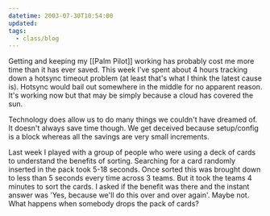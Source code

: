 ```yaml
---
datetime: 2003-07-30T10:54:00
updated: 
tags:
  - class/blog
---
```


Getting and keeping my [[Palm Pilot]] working has probably cost me more time than it has ever saved. This week I've spent about 4 hours tracking down a hotsync timeout problem (at least that's what I think the latest cause is). Hotsync would bail out somewhere in the middle for no apparent reason. It's working now but that may be simply because a cloud has covered the sun.

Technology does allow us to do many things we couldn't have dreamed of. It doesn't always save time though. We get deceived because setup/config is a block whereas all the savings are very small increments.

Last week I played with a group of people who were using a deck of cards to understand the benefits of sorting. Searching for a card randomly inserted in the pack took 5-18 seconds. Once sorted this was brought down to less than 5 seconds every time across 3 teams. But it took the teams 4 minutes to sort the cards. I asked if the benefit was there and the instant answer was 'Yes, because we'll do this over and over again'. Maybe not. What happens when somebody drops the pack of cards?